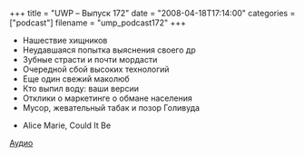 +++
title = "UWP – Выпуск 172"
date = "2008-04-18T17:14:00"
categories = ["podcast"]
filename = "ump_podcast172"
+++


- Нашествие хищников
- Неудавшаяся попытка выяснения своего др
- Зубные страсти и почти мордасти
- Очередной сбой высоких технологий
- Еще один свежий маколюб
- Кто выпил воду: ваши версии
- Отклики о маркетинге о обмане населения
- Мусор, жевательный табак и позор Голивуда


* Alice Marie, Could It Be

[Аудио](https://podcast.umputun.com/media/ump_podcast172.mp3)
<audio src="https://podcast.umputun.com/media/ump_podcast172.mp3" preload="none">